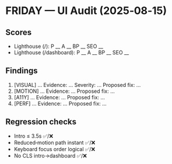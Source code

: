 # FRIDAY — UI Audit (2025‑08‑15)

## Scores
- Lighthouse (/): P __ A __ BP __ SEO __
- Lighthouse (/dashboard): P __ A __ BP __ SEO __

## Findings
1. [VISUAL] ...  Evidence: ...  Severity: ...  Proposed fix: ...
2. [MOTION] ...  Evidence: ...  Proposed fix: ...
3. [A11Y] ...   Evidence: ...  Proposed fix: ...
4. [PERF] ...   Evidence: ...  Proposed fix: ...

## Regression checks
- Intro ≤ 3.5s ✅/❌
- Reduced‑motion path instant ✅/❌
- Keyboard focus order logical ✅/❌
- No CLS intro→dashboard ✅/❌
